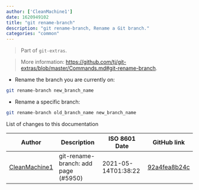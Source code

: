 ```yaml
---
author: ['CleanMachine1']
date: 1620949102
title: "git rename-branch"
description: "git rename-branch, Rename a Git branch."
categories: "common"
---
```

> Part of `git-extras`.

> More information: <https://github.com/tj/git-extras/blob/master/Commands.md#git-rename-branch>.

- Rename the branch you are currently on:

```bash
git rename-branch new_branch_name
```

- Rename a specific branch:

```bash
git rename-branch old_branch_name new_branch_name
```
List of changes to this documentation


Author | Description | ISO 8601 Date | GitHub link
------|-----|-----|-----
[CleanMachine1](mailto:78213164+CleanMachine1@users.noreply.github.com) | git-rename-branch: add page (#5950) | 2021-05-14T01:38:22 | [92a4fea8b24c](https://github.com/tldr-pages/tldr/commit/92a4fea8b24c048e2003c5fde9591d73011fc2d8)

